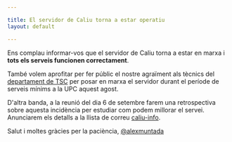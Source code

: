 ```yaml
---

title: El servidor de Caliu torna a estar operatiu
layout: default

---
```


Ens complau informar-vos que el servidor de Caliu torna a estar en marxa i **tots els serveis funcionen correctament**.

També volem aprofitar per fer públic el nostre agraïment als tècnics del [departament de TSC](http://www.tsc.upc.edu/) per posar en marxa el servidor durant el període de serveis mínims a la UPC aquest agost.

D'altra banda, a la reunió del dia 6 de setembre farem una retrospectiva sobre aquesta incidència per estudiar com podem millorar el servei. Anunciarem els detalls a la llista de correu [caliu-info](http://llistes.cpl.upc.edu/listinfo/caliu-info).

Salut i moltes gràcies per la paciència,
[@alexmuntada](https://twitter.com/alexmuntada)

